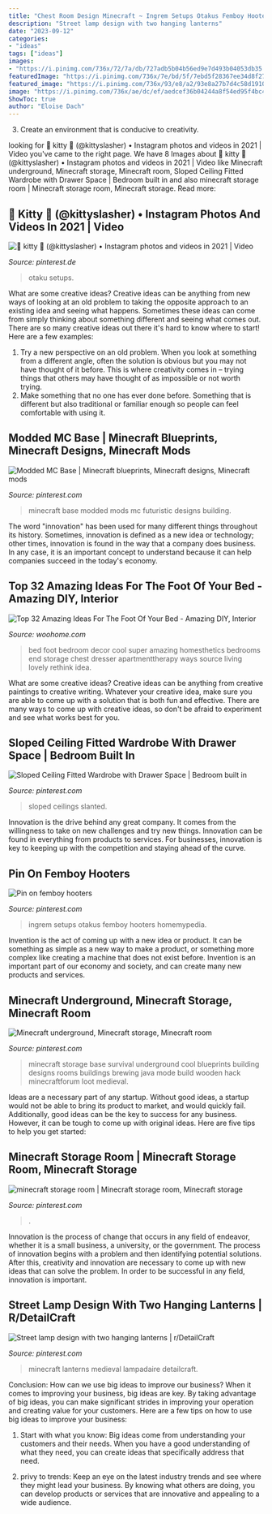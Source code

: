 ```yaml
---
title: "Chest Room Design Minecraft ~ Ingrem Setups Otakus Femboy Hooters Homemypedia"
description: "Street lamp design with two hanging lanterns"
date: "2023-09-12"
categories:
- "ideas"
tags: ["ideas"]
images:
- "https://i.pinimg.com/736x/72/7a/db/727adb5b04b56ed9e7d493b04053db35.jpg"
featuredImage: "https://i.pinimg.com/736x/7e/bd/5f/7ebd5f28367ee34d8f27ede9c5c83705.jpg"
featured_image: "https://i.pinimg.com/736x/93/e8/a2/93e8a27b7d4c58d19102e9003178b39f.jpg"
image: "https://i.pinimg.com/736x/ae/dc/ef/aedcef36b04244a8f54ed95f4bc451e8--minecraft-hack-minecraft-blueprints.jpg"
ShowToc: true
author: "Eloise Dach"
---
```



3. Create an environment that is conducive to creativity.

	

		
looking for 🌸 kitty 🌸 (@kittyslasher) • Instagram photos and videos in 2021 | Video you've came to the right page. We have 8 Images about 🌸 kitty 🌸 (@kittyslasher) • Instagram photos and videos in 2021 | Video like Minecraft underground, Minecraft storage, Minecraft room, Sloped Ceiling Fitted Wardrobe with Drawer Space | Bedroom built in and also minecraft storage room | Minecraft storage room, Minecraft storage. Read more:
		
    
## 🌸 Kitty 🌸 (@kittyslasher) • Instagram Photos And Videos In 2021 | Video

<img loading=lazy src="https://i.pinimg.com/736x/93/e8/a2/93e8a27b7d4c58d19102e9003178b39f.jpg" onerror="this.onerror=null;this.src='https://tse1.mm.bing.net/th?id=OIP.ZkNAYaGeml54fUvplTawsAHaJ3&amp;pid=15.1';" alt="🌸 kitty 🌸 (@kittyslasher) • Instagram photos and videos in 2021 | Video">

_Source: pinterest.de_

>otaku setups. 

	

What are some creative ideas?
Creative ideas can be anything from new ways of looking at an old problem to taking the opposite approach to an existing idea and seeing what happens. Sometimes these ideas can come from simply thinking about something different and seeing what comes out. There are so many creative ideas out there it's hard to know where to start! Here are a few examples: 
1. Try a new perspective on an old problem. When you look at something from a different angle, often the solution is obvious but you may not have thought of it before. This is where creativity comes in – trying things that others may have thought of as impossible or not worth trying. 
2. Make something that no one has ever done before. Something that is different but also traditional or familiar enough so people can feel comfortable with using it.

    
## Modded MC Base | Minecraft Blueprints, Minecraft Designs, Minecraft Mods

<img loading=lazy src="https://i.pinimg.com/736x/72/7a/db/727adb5b04b56ed9e7d493b04053db35.jpg" onerror="this.onerror=null;this.src='https://tse2.mm.bing.net/th?id=OIP.iXiUqGcnlPD7nJROmOl20wHaD9&amp;pid=15.1';" alt="Modded MC Base | Minecraft blueprints, Minecraft designs, Minecraft mods">

_Source: pinterest.com_

>minecraft base modded mods mc futuristic designs building. 

	

The word "innovation" has been used for many different things throughout its history. Sometimes, innovation is defined as a new idea or technology; other times, innovation is found in the way that a company does business. In any case, it is an important concept to understand because it can help companies succeed in the today's economy.

    
## Top 32 Amazing Ideas For The Foot Of Your Bed - Amazing DIY, Interior

<img loading=lazy src="http://www.woohome.com/wp-content/uploads/2016/01/foot-of-the-bed-28.jpg" onerror="this.onerror=null;this.src='https://tse3.mm.bing.net/th?id=OIP.0f2vg9W3aRAYHaXthk3ZiQHaKB&amp;pid=15.1';" alt="Top 32 Amazing Ideas For The Foot Of Your Bed - Amazing DIY, Interior">

_Source: woohome.com_

>bed foot bedroom decor cool super amazing homesthetics bedrooms end storage chest dresser apartmenttherapy ways source living lovely rethink idea. 

	

What are some creative ideas?
Creative ideas can be anything from creative paintings to creative writing. Whatever your creative idea, make sure you are able to come up with a solution that is both fun and effective. There are many ways to come up with creative ideas, so don't be afraid to experiment and see what works best for you.

    
## Sloped Ceiling Fitted Wardrobe With Drawer Space | Bedroom Built In

<img loading=lazy src="https://i.pinimg.com/736x/7e/bd/5f/7ebd5f28367ee34d8f27ede9c5c83705.jpg" onerror="this.onerror=null;this.src='https://tse1.mm.bing.net/th?id=OIP.cqL5rUFpBgIYtba4QMxTeQHaJ4&amp;pid=15.1';" alt="Sloped Ceiling Fitted Wardrobe with Drawer Space | Bedroom built in">

_Source: pinterest.com_

>sloped ceilings slanted. 

	

Innovation is the drive behind any great company. It comes from the willingness to take on new challenges and try new things. Innovation can be found in everything from products to services. For businesses, innovation is key to keeping up with the competition and staying ahead of the curve.

    
## Pin On Femboy Hooters

<img loading=lazy src="https://i.pinimg.com/736x/77/db/3e/77db3e3ec52cfec152847d058b0d32a3.jpg" onerror="this.onerror=null;this.src='https://tse2.mm.bing.net/th?id=OIP.-zklE7wXOFVw-4UfwTVanAHaJ3&amp;pid=15.1';" alt="Pin on femboy hooters">

_Source: pinterest.com_

>ingrem setups otakus femboy hooters homemypedia. 

	

Invention is the act of coming up with a new idea or product. It can be something as simple as a new way to make a product, or something more complex like creating a machine that does not exist before. Invention is an important part of our economy and society, and can create many new products and services.

    
## Minecraft Underground, Minecraft Storage, Minecraft Room

<img loading=lazy src="https://i.pinimg.com/736x/ae/dc/ef/aedcef36b04244a8f54ed95f4bc451e8--minecraft-hack-minecraft-blueprints.jpg" onerror="this.onerror=null;this.src='https://tse3.mm.bing.net/th?id=OIP.wPWYdUxyog07PGiQPUvQpQHaEZ&amp;pid=15.1';" alt="Minecraft underground, Minecraft storage, Minecraft room">

_Source: pinterest.com_

>minecraft storage base survival underground cool blueprints building designs rooms buildings brewing java mode build wooden hack minecraftforum loot medieval. 

	

Ideas are a necessary part of any startup. Without good ideas, a startup would not be able to bring its product to market, and would quickly fail. Additionally, good ideas can be the key to success for any business. However, it can be tough to come up with original ideas. Here are five tips to help you get started: 

    
## Minecraft Storage Room | Minecraft Storage Room, Minecraft Storage

<img loading=lazy src="https://i.pinimg.com/736x/23/61/28/236128f0452a4a177ee50fc6526fdb02.jpg" onerror="this.onerror=null;this.src='https://tse3.mm.bing.net/th?id=OIP.lqE4t90JByx46cTcCo__IwHaEK&amp;pid=15.1';" alt="minecraft storage room | Minecraft storage room, Minecraft storage">

_Source: pinterest.com_

>. 

	

Innovation is the process of change that occurs in any field of endeavor, whether it is a small business, a university, or the government. The process of innovation begins with a problem and then identifying potential solutions. After this, creativity and innovation are necessary to come up with new ideas that can solve the problem. In order to be successful in any field, innovation is important.

    
## Street Lamp Design With Two Hanging Lanterns | R/DetailCraft

<img loading=lazy src="https://i.pinimg.com/736x/ac/88/31/ac88316c765e2bd20a5327e583dc8bcc.jpg" onerror="this.onerror=null;this.src='https://tse3.mm.bing.net/th?id=OIP.p2fVFRqHXQ8Hv2GYjYwSRgHaD2&amp;pid=15.1';" alt="Street lamp design with two hanging lanterns | r/DetailCraft">

_Source: pinterest.com_

>minecraft lanterns medieval lampadaire detailcraft. 

	

Conclusion: How can we use big ideas to improve our business?
When it comes to improving your business, big ideas are key. By taking advantage of big ideas, you can make significant strides in improving your operation and creating value for your customers. Here are a few tips on how to use big ideas to improve your business:
1. Start with what you know: Big ideas come from understanding your customers and their needs. When you have a good understanding of what they need, you can create ideas that specifically address that need.

2. privy to trends: Keep an eye on the latest industry trends and see where they might lead your business. By knowing what others are doing, you can develop products or services that are innovative and appealing to a wide audience.


